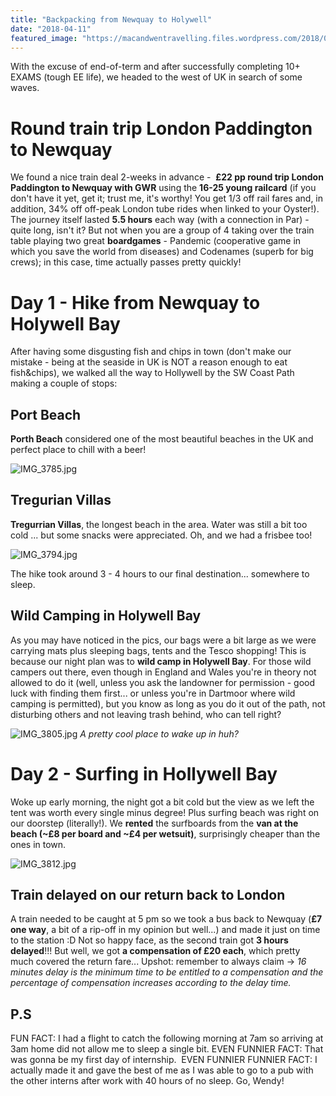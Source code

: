 ```yaml
---
title: "Backpacking from Newquay to Holywell"
date: "2018-04-11"
featured_image: "https://macandwentravelling.files.wordpress.com/2018/04/img_3805.jpg"
---
```


With the excuse of end-of-term and after successfully completing 10+ EXAMS (tough EE life), we headed to the west of UK in search of some waves.

# Round train trip London Paddington to Newquay

We found a nice train deal 2-weeks in advance -  **£22 pp round trip London Paddington to Newquay with GWR** using the **16-25 young railcard** (if you don't have it yet, get it; trust me, it's worthy! You get 1/3 off rail fares and, in addition, 34% off off-peak London tube rides when linked to your Oyster!). The journey itself lasted **5.5 hours** each way (with a connection in Par) - quite long, isn't it? But not when you are a group of 4 taking over the train table playing two great **boardgames** - Pandemic (cooperative game in which you save the world from diseases) and Codenames (superb for big crews); in this case, time actually passes pretty quickly!

# Day 1 - Hike from Newquay to Holywell Bay

After having some disgusting fish and chips in town (don't make our mistake - being at the seaside in UK is NOT a reason enough to eat fish&chips), we walked all the way to Hollywell by the SW Coast Path making a couple of stops:

## Port Beach
**Porth Beach** considered one of the most beautiful beaches in the UK and perfect place to chill with a beer!

![IMG_3785.jpg](https://macandwentravelling.files.wordpress.com/2018/04/img_3785.jpg)

## Tregurian Villas
**Tregurrian Villas**, the longest beach in the area. Water was still a bit too cold ... but some snacks were appreciated. Oh, and we had a frisbee too!

![IMG_3794.jpg](https://macandwentravelling.files.wordpress.com/2018/04/img_3794.jpg)

The hike took around 3 - 4 hours to our final destination... somewhere to sleep.

## Wild Camping in Holywell Bay

As you may have noticed in the pics, our bags were a bit large as we were carrying mats plus sleeping bags, tents and the Tesco shopping! This is because our night plan was to **wild camp in Holywell Bay**. For those wild campers out there, even though in England and Wales you're in theory not allowed to do it (well, unless you ask the landowner for permission - good luck with finding them first... or unless you're in Dartmoor where wild camping is permitted), but you know as long as you do it out of the path, not disturbing others and not leaving trash behind, who can tell right?

![IMG_3805.jpg](https://macandwentravelling.files.wordpress.com/2018/04/img_3805.jpg) *A pretty cool place to wake up in huh?*

# Day 2 - Surfing in Hollywell Bay

Woke up early morning, the night got a bit cold but the view as we left the tent was worth every single minus degree! Plus surfing beach was right on our doorstep (literally!). We **rented** the surfboards from the **van at the beach (~£8 per board and ~£4 per wetsuit)**, surprisingly cheaper than the ones in town.

![IMG_3812.jpg](https://macandwentravelling.files.wordpress.com/2018/04/img_3812.jpg)

## Train delayed on our return back to London
A train needed to be caught at 5 pm so we took a bus back to Newquay (**£7 one way**, a bit of a rip-off in my opinion but well...) and made it just on time to the station :D Not so happy face, as the second train got **3 hours delayed**!!! But well, we got **a compensation of £20 each**, which pretty much covered the return fare... Upshot: remember to always claim -> _16 minutes delay is the minimum time to be entitled to a compensation and the percentage of compensation increases according to the delay time._

## P.S
FUN FACT: I had a flight to catch the following morning at 7am so arriving at 3am home did not allow me to sleep a single bit. EVEN FUNNIER FACT: That was gonna be my first day of internship.  EVEN FUNNIER FUNNIER FACT: I actually made it and gave the best of me as I was able to go to a pub with the other interns after work with 40 hours of no sleep. Go, Wendy!
